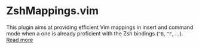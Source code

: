 # ZshMappings.vim

This plugin aims at providing efficient Vim mappings in insert and command mode
when a one is already proficient with the Zsh bindings (`^B`, `^F`, ...). [Read
more](./doc/zshmappings.txt)
